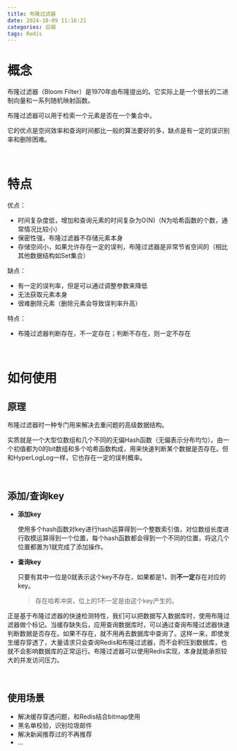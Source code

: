 ```yaml
---
title: 布隆过滤器
date: 2024-10-09 11:16:21
categories: 后端
tags: Redis
---
```


# 概念

布隆过滤器（Bloom Filter）是1970年由布隆提出的。它实际上是一个很长的二进制向量和一系列随机映射函数。

布隆过滤器可以用于检索一个元素是否在一个集合中。

它的优点是空间效率和查询时间都比一般的算法要好的多，缺点是有一定的误识别率和删除困难。

<br />

# 特点

优点：

* 时间复杂度低，增加和查询元素的时间复杂为O(N)（N为哈希函数的个数，通常情况比较小）
* 保密性强，布隆过滤器不存储元素本身
* 存储空间小，如果允许存在一定的误判，布隆过滤器是非常节省空间的（相比其他数据结构如Set集合）

缺点：

- 有一定的误判率，但是可以通过调整参数来降低
- 无法获取元素本身
- 很难删除元素（删除元素会导致误判率升高）

特点：

* 布隆过滤器判断存在，不一定存在；判断不存在，则一定不存在

<br />

# 如何使用

## 原理

布隆过滤器时一种专门用来解决去重问题的高级数据结构。

实质就是一个大型位数组和几个不同的无偏Hash函数（无偏表示分布均匀）。由一个初值都为0的bit数组和多个哈希函数构成，用来快速判断某个数据是否存在。但和HyperLogLog一样，它也存在一定的误判概率。

<br />

## 添加/查询key

* **添加key**

  使用多个hash函数对key进行hash运算得到一个整数索引值，对位数组长度进行取模运算得到一个位置，每个hash函数都会得到一个不同的位置，将这几个位置都置为1就完成了添加操作。

* **查询key**

  只要有其中一位是0就表示这个key不存在，如果都是1，则**不一定**存在对应的key。

  >存在哈希冲突，位上的1不一定是由这个key产生的。

正是基于布隆过滤器的快速检测特性，我们可以把数据写入数据库时，使用布隆过滤器做个标记。当缓存缺失后，应用查询数据库时，可以通过查询布隆过滤器快速判断数据是否存在。如果不存在，就不用再去数据库中查询了。这样一来，即使发生缓存穿透了，大量请求只会查询Redis和布隆过滤器，而不会积压到数据库，也就不会影响数据库的正常运行。布隆过滤器可以使用Redis实现，本身就能承担较大的并发访问压力。

<br />

## 使用场景

* 解决缓存穿透问题，和Redis结合bitmap使用
* 黑名单校验，识别垃圾邮件
* 解决新闻推荐过的不再推荐
* ...

<br />

